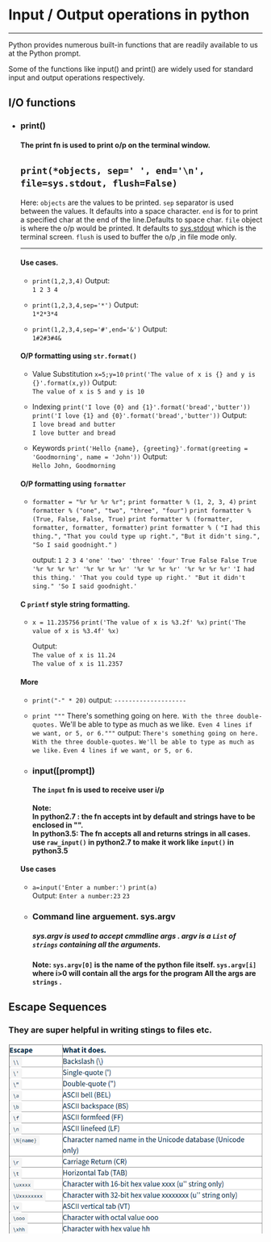 # Input / Output operations in python

---

Python provides numerous built-in functions that are readily available to us at the Python prompt.

Some of the functions like input() and print() are widely used for standard input and output operations respectively.

## I/O functions

- ### print()
  #### The print fn is used to print o/p on the terminal window.
  
  ## `print(*objects, sep=' ', end='\n', file=sys.stdout, flush=False)`
  
  Here:
   `objects` are the values to be printed.
   `sep` separator is used between the values. It defaults into a space character.
   `end` is for to print a specified char at the end of the line.Defaults  to space char.
   `file` object is where the o/p would be printed. It defaults to [sys.stdout]() which is the terminal screen.
   `flush` is used to buffer the o/p ,in file mode only.
   
   ---
   
  #### Use cases.
   
  - `print(1,2,3,4)`
     Output:<br> `1 2 3 4`

  - `print(1,2,3,4,sep='*')`
     Output: <br>`1*2*3*4`
  
  - `print(1,2,3,4,sep='#',end='&')`
     Output:<br> `1#2#3#4&`

  #### O/P formatting using `str.format()`
  
  - Value Substitution 
    `x=5;y=10`
    `print('The value of x is {} and y is {}'.format(x,y))`
     Output:<br> `The value of x is 5 and y is 10`
     
  - Indexing
    `print('I love {0} and {1}'.format('bread','butter'))`
    `print('I love {1} and {0}'.format('bread','butter'))`
     Output:<br> `I love bread and butter`<br>`I love butter and bread`
     
  - Keywords
    `print('Hello {name}, {greeting}'.format(greeting = 'Goodmorning', name = 'John'))`
     Output:<br>`Hello John, Goodmorning`
  
  #### O/P formatting using `formatter`
  
   - `formatter = "%r %r %r %r";`
     `print formatter % (1, 2, 3, 4)`
     `print formatter % ("one", "two", "three", "four")`
     `print formatter % (True, False, False, True)`
     `print formatter % (formatter, formatter, formatter, formatter)`
     `print formatter % (`
      `"I had this thing.",`
     `"That you could type up right.",`
     `"But it didn't sing.",`
     `"So I said goodnight."`
     `)`
     
     output: 
      `1 2 3 4`
      `'one' 'two' 'three' 'four'`
      `True False False True`
      `'%r %r %r %r' '%r %r %r %r' '%r %r %r %r' '%r %r %r %r'`
      `'I had this thing.' 'That you could type up right.' "But it didn't sing." 'So I said goodnight.'`
  
  #### C `printf` style string formatting.
  
  - `x = 11.235756`
    `print('The value of x is %3.2f' %x)`
    `print('The value of x is %3.4f' %x)`
    
    Output: <br> `The value of x is 11.24`<br>`The value of x is 11.2357`
     
  #### More
  
  - `print("-" * 20)`
    output: `--------------------` 
  - `print """`
    There's something going on here.`
    With the three double-quotes.`
    We'll be able to type as much as we like.`
    Even 4 lines if we want, or 5, or 6."""`
    output:
    `There's something going on here.`
    `With the three double-quotes.`
  `We'll be able to type as much as we like.`
  `Even 4 lines if we want, or 5, or 6.`
  
  
  - ### input([prompt])
    #### The `input` fn is used to receive user i/p 
    
    **Note:<br> In python2.7 : the fn accepts int by default and strings have to be enclosed in "". <br> In python3.5: The fn accepts all and returns strings in all cases.<br>use    `raw_input()` in python2.7 to make it work like `input()` in python3.5**

  #### Use cases

  -  `a=input('Enter a number:')`
      `print(a)`  
      Output:
      `Enter a number:23`
      `23`
  
  - ### Command line arguement. sys.argv
    
    ##### sys.argv is used to accept cmmdline args . argv is a `List` of `strings` containing all the arguments.
    
    **Note:
     `sys.argv[0]` is the name of the python file itself.
     `sys.argv[i]` where i>0 will contain all the args for the program
     All the args are  `strings` .**
## Escape Sequences

### They are super helpful in writing stings to files etc.

  ![Escape Sequences](esc_seq.png)